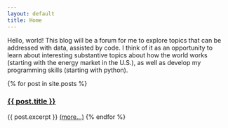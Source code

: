 ```yaml
---
layout: default
title: Home
---
```


Hello, world! This blog will be a forum for me to explore topics that can be addressed with data, assisted by code. 
I think of it as an opportunity to learn about interesting substantive topics about how the world works (starting with the energy market in the U.S.), 
as well as develop my programming skills (starting with python).


{% for post in site.posts %}
### <a href="{{ post.url }}">{{ post.title }}</a>
{{ post.excerpt }}
<a href="{{ post.url }}">(more...)</a>
{% endfor %}

